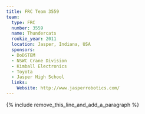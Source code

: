 ```yaml
---
title: FRC Team 3559
team:
  type: FRC
  number: 3559
  name: Thundercats
  rookie_year: 2011
  location: Jasper, Indiana, USA
  sponsors:
  - DoDSTEM
  - NSWC Crane Division
  - Kimball Electronics
  - Toyota
  - Jasper High School
  links:
    Website: http://www.jasperrobotics.com/
---
```


{% include remove_this_line_and_add_a_paragraph %}